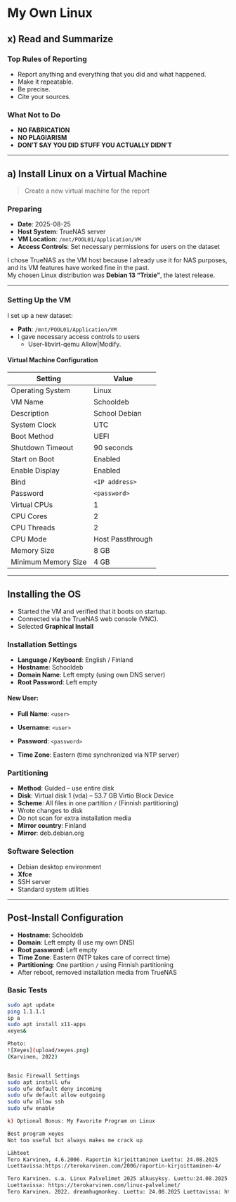 # My Own Linux

## x) Read and Summarize

### Top Rules of Reporting

- Report anything and everything that you did and what happened.
- Make it repeatable.
- Be precise.
- Cite your sources.

### What Not to Do

- **NO FABRICATION**
- **NO PLAGIARISM**
- **DON’T SAY YOU DID STUFF YOU ACTUALLY DIDN’T**

---

## a) Install Linux on a Virtual Machine

> Create a new virtual machine for the report

### Preparing

- **Date**: 2025-08-25  
- **Host System**: TrueNAS server
- **VM Location**: `/mnt/POOL01/Application/VM`  
- **Access Controls**: Set necessary permissions for users on the dataset

I chose TrueNAS as the VM host because I already use it for NAS purposes, and its VM features have worked fine in the past.  
My chosen Linux distribution was **Debian 13 “Trixie”**, the latest release.

---

### Setting Up the VM

I set up a new dataset:

- **Path**: `/mnt/POOL01/Application/VM`
- I gave necessary access controls to users
  * User-libvirt-qemu         Allow|Modify.

#### Virtual Machine Configuration

| Setting              | Value                          |
|----------------------|--------------------------------|
| Operating System     | Linux                          |
| VM Name              | Schooldeb                      |
| Description          | School Debian                  |
| System Clock         | UTC                            |
| Boot Method          | UEFI                           |
| Shutdown Timeout     | 90 seconds                     |
| Start on Boot        | Enabled                        |
| Enable Display       | Enabled                        |
| Bind                 | `<IP address>`                 |
| Password             | `<password>`                   |
| Virtual CPUs         | 1                              |
| CPU Cores            | 2                              |
| CPU Threads          | 2                              |
| CPU Mode             | Host Passthrough               |
| Memory Size          | 8 GB                           |
| Minimum Memory Size  | 4 GB                           |

---

## Installing the OS

- Started the VM and verified that it boots on startup.
- Connected via the TrueNAS web console (VNC).
- Selected **Graphical Install**

### Installation Settings

- **Language / Keyboard**: English / Finland
- **Hostname**: Schooldeb
- **Domain Name**: Left empty (using own DNS server)
- **Root Password**: Left empty

#### New User:

- **Full Name**: `<user>`
- **Username**: `<user>`
- **Password**: `<password>`

- **Time Zone**: Eastern (time synchronized via NTP server)

### Partitioning

- **Method**: Guided – use entire disk
- **Disk**: Virtual disk 1 (vda) – 53.7 GB Virtio Block Device
- **Scheme**: All files in one partition `/` (Finnish partitioning)
- Wrote changes to disk
- Do not scan for extra installation media
- **Mirror country**: Finland
- **Mirror**: deb.debian.org

### Software Selection

- Debian desktop environment
- **Xfce**
- SSH server
- Standard system utilities

---

## Post-Install Configuration

- **Hostname**: Schooldeb
- **Domain**: Left empty (I use my own DNS)
- **Root password**: Left empty
- **Time Zone**: Eastern (NTP takes care of correct time)
- **Partitioning**: One partition `/` using Finnish partitioning
- After reboot, removed installation media from TrueNAS

### Basic Tests

```bash
sudo apt update
ping 1.1.1.1
ip a
sudo apt install x11-apps
xeyes&

Photo:
![Xeyes](upload/xeyes.png)
(Karvinen, 2022)


Basic Firewall Settings
sudo apt install ufw
sudo ufw default deny incoming
sudo ufw default allow outgoing
sudo ufw allow ssh
sudo ufw enable

k) Optional Bonus: My Favorite Program on Linux

Best program xeyes
Not too useful but always makes me crack up

Lähteet
Tero Karvinen, 4.6.2006. Raportin kirjoittaminen Luettu: 24.08.2025
Luettavissa:https://terokarvinen.com/2006/raportin-kirjoittaminen-4/

Tero Karvinen. s.a. Linux Palvelimet 2025 alkusyksy. Luettu:24.08.2025
Luettavissa: https://terokarvinen.com/linux-palvelimet/
Tero Karvinen. 2022. dreamhugmonkey. Luettu: 24.08.2025 Luettavissa: https://github.com/terokarvinen/dreamhugmonkey#adding-images-to-markdown
